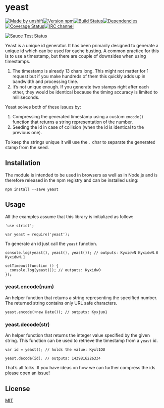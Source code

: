 yeast
=====

[![Made by unshift](https://img.shields.io/badge/made%20by-unshift-00ffcc.svg?style=flat-square)](http://unshift.io)[![Version npm](https://img.shields.io/npm/v/yeast.svg?style=flat-square)](http://browsenpm.org/package/yeast)[![Build Status](https://img.shields.io/travis/unshiftio/yeast/master.svg?style=flat-square)](https://travis-ci.org/unshiftio/yeast)[![Dependencies](https://img.shields.io/david/unshiftio/yeast.svg?style=flat-square)](https://david-dm.org/unshiftio/yeast)[![Coverage Status](https://img.shields.io/coveralls/unshiftio/yeast/master.svg?style=flat-square)](https://coveralls.io/r/unshiftio/yeast?branch=master)[![IRC channel](https://img.shields.io/badge/IRC-irc.freenode.net%23unshift-00a8ff.svg?style=flat-square)](https://webchat.freenode.net/?channels=unshift)

[![Sauce Test Status](https://saucelabs.com/browser-matrix/yeast.svg)](https://saucelabs.com/u/yeast)

Yeast is a unique id generator. It has been primarily designed to generate a unique id which can be used for cache busting. A common practice for this is to use a timestamp, but there are couple of downsides when using timestamps.

1.  The timestamp is already 13 chars long. This might not matter for 1 request but if you make hundreds of them this quickly adds up in bandwidth and processing time.
2.  It’s not unique enough. If you generate two stamps right after each other, they would be identical because the timing accuracy is limited to milliseconds.

Yeast solves both of these issues by:

1.  Compressing the generated timestamp using a custom `encode()` function that returns a string representation of the number.
2.  Seeding the id in case of collision (when the id is identical to the previous one).

To keep the strings unique it will use the `.` char to separate the generated stamp from the seed.

Installation
------------

The module is intended to be used in browsers as well as in Node.js and is therefore released in the npm registry and can be installed using:

    npm install --save yeast

Usage
-----

All the examples assume that this library is initialized as follow:

    'use strict';

    var yeast = require('yeast');

To generate an id just call the `yeast` function.

    console.log(yeast(), yeast(), yeast()); // outputs: KyxidwN KyxidwN.0 KyxidwN.1

    setTimeout(function () {
      console.log(yeast()); // outputs: KyxidwO
    });

### yeast.encode(num)

An helper function that returns a string representing the specified number. The returned string contains only URL safe characters.

    yeast.encode(+new Date()); // outputs: Kyxjuo1

### yeast.decode(str)

An helper function that returns the integer value specified by the given string. This function can be used to retrieve the timestamp from a `yeast` id.

    var id = yeast(); // holds the value: Kyxl1OU

    yeast.decode(id); // outputs: 1439816226334

That’s all folks. If you have ideas on how we can further compress the ids please open an issue!

License
-------

[MIT](LICENSE)
